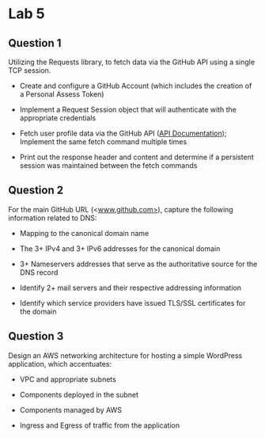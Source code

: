 # Lab 5

## Question 1

Utilizing the Requests library, to fetch data via the GitHub
API using a single TCP session.

- Create and configure a GitHub Account (which includes the creation
    of a Personal Assess Token)

- Implement a Request Session object that will authenticate with the
    appropriate credentials

- Fetch user profile data via the GitHub API ([API
    Documentation](https://docs.github.com/en/rest?apiVersion=2022-11-28));
    Implement the same fetch command multiple times

- Print out the response header and content and determine if a
    persistent session was maintained between the fetch commands

## Question 2

For the main GitHub URL (<www.github.com>), capture the
following information related to DNS:

- Mapping to the canonical domain name

- The 3+ IPv4 and 3+ IPv6 addresses for the canonical domain

- 3+ Nameservers addresses that serve as the authoritative source for
    the DNS record

- Identify 2+ mail servers and their respective addressing information

- Identify which service providers have issued TLS/SSL certificates
    for the domain

## Question 3

Design an AWS networking architecture for hosting a simple
WordPress application, which accentuates:

- VPC and appropriate subnets

- Components deployed in the subnet

- Components managed by AWS

- Ingress and Egress of traffic from the application

